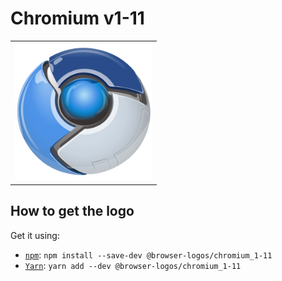 Chromium v1-11
==============

<!-- markdownlint-disable line-length no-inline-html -->
<table>
    <tr height=230>
        <td>
            <a href="https://github.com/alrra/browser-logos/tree/8fab53c2544fe45642f4b330f21c426a07c63367/src/archive/chromium_1-11">
                <img width=220 src="https://raw.githubusercontent.com/alrra/browser-logos/8fab53c2544fe45642f4b330f21c426a07c63367/src/archive/chromium_1-11/chromium_1-11.svg?sanitize=true" alt="Chromium v1-11 browser logo">
            </a>
        </td>
    </tr>
</table>
<!-- markdownlint-enable line-length no-inline-html -->

How to get the logo
-------------------

Get it using:

* [`npm`][npm]: `npm install --save-dev @browser-logos/chromium_1-11`
* [`Yarn`][yarn]: `yarn add --dev @browser-logos/chromium_1-11`

<!-- Link labels: -->

[npm]: https://www.npmjs.com/
[yarn]: https://yarnpkg.com/
